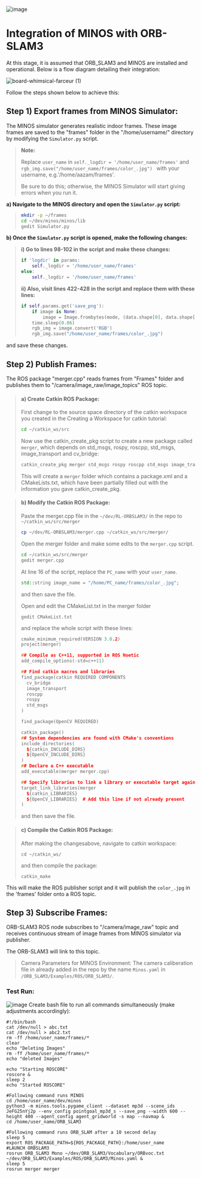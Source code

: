 ![image](https://github.com/aliaxam153/ORB-SLAM3-on-Ubuntu-20.04-WSL/assets/146977640/36985e28-ca95-4dbd-9fdd-ffb67b606691)

# Integration of MINOS with ORB-SLAM3

At this stage, it is assumed that ORB_SLAM3 and MINOS are installed and operational. Below is a flow diagram detailing their integration:

![board-whimsical-farceur (1)](https://github.com/aliaxam153/RL-ORBSLAM3/assets/146977640/c39ae34e-c5f3-4cfd-b58c-e3da0fce1a26)

Follow the steps shown below to achieve this:

## Step 1) Export frames from MINOS Simulator:
The MINOS simulator generates realistic indoor frames. These image frames are saved to the "frames" folder in the "/home/username/" directory by modifying the `Simulator.py` script.

>**Note:**
>
>Replace `user_name` in  ``` self._logdir = '/home/user_name/frames' ``` and  ```rgb_img.save("/home/user_name/frames/color_.jpg") ``` with your username, e.g.'/home/aazam/frames'.
>
>Be sure to do this; otherwise, the MINOS Simulator will start giving errors when you run it.

**a) Navigate to the MINOS directory and open the `Simulator.py` script:**
> ```bash
> mkdir -p ~/frames
> cd ~/dev/minos/minos/lib
> gedit Simulator.py
> ```

**b) Once the `Simulator.py` script is opened, make the following changes:**

> **i) Go to lines 98-102 in the script and make these changes:**
> ```python
> if 'logdir' in params:
>     self._logdir = '/home/user_name/frames' 
> else:
>     self._logdir = '/home/user_name/frames'
> ```
> 
> **ii) Also, visit lines 422-428 in the script and replace them with these lines:**
> ```python
> if self.params.get('save_png'):
>     if image is None:
>         image = Image.frombytes(mode, (data.shape[0], data.shape[1]), data)
>     time.sleep(0.06)
>     rgb_img = image.convert('RGB')
>     rgb_img.save("/home/user_name/frames/color_.jpg")
> ```
and save these changes.
## Step 2) Publish Frames:

The ROS package "merger.cpp" reads frames from "Frames" folder and publishes them to "/camera/image_raw/image_topics" ROS topic.

> #### a) Create Catkin ROS Package:
> First change to the source space directory of the catkin workspace you created in the Creating a Workspace for catkin tutorial:
> ```bash
> cd ~/catkin_ws/src
> ```
> Now use the catkin_create_pkg script to create a new package called ```merger```, which depends on std_msgs, rospy, roscpp, std_msgs, image_transport and cv_bridge:
> ```cpp
> catkin_create_pkg merger std_msgs rospy roscpp std_msgs image_transport cv_bridge
> ```
> This will create a ```merger``` folder which contains a package.xml and a CMakeLists.txt, which have been partially filled out with the information you gave catkin_create_pkg.

> #### b) Modify the Catkin ROS Package:
> Paste the merger.cpp file in the ```~/dev/RL-ORBSLAM3/``` in the repo to ```~/catkin_ws/src/merger```
> ```bash
>cp ~/dev/RL-ORBSLAM3/merger.cpp ~/catkin_ws/src/merger/
>```
> Open the merger folder and make some edits to the ```merger.cpp``` script.
> ```bash
> cd ~/catkin_ws/src/merger
> gedit merger.cpp
> ```
> At line 16 of the script, replace the ```PC_name``` with your ```user_name```.
> ```cpp
> std::string image_name = "/home/PC_name/frames/color_.jpg";
> ```
> and then save the file.
> 
> Open and edit the CMakeList.txt in the merger folder
> ```
> gedit CMakeList.txt
> ```
> and replace the whole script with these lines: 
> ```cpp
> cmake_minimum_required(VERSION 3.0.2)
> project(merger)
> 
> ## Compile as C++11, supported in ROS Noetic
> add_compile_options(-std=c++11)
> 
> ## Find catkin macros and libraries
> find_package(catkin REQUIRED COMPONENTS
>   cv_bridge
>   image_transport
>   roscpp
>   rospy
>   std_msgs
> )
> 
> find_package(OpenCV REQUIRED)
> 
> catkin_package()
> ## System dependencies are found with CMake's conventions
> include_directories(
>   ${catkin_INCLUDE_DIRS}
>   ${OpenCV_INCLUDE_DIRS}
> )
> ## Declare a C++ executable
> add_executable(merger merger.cpp)
>
> ## Specify libraries to link a library or executable target against
> target_link_libraries(merger
>   ${catkin_LIBRARIES}
>   ${OpenCV_LIBRARIES}  # Add this line if not already present
> )
> ```
> and then save the file.

> #### c) Compile the Catkin ROS Package:
> After making the changesabove, navigate to catkin workspace:
> ```
> cd ~/catkin_ws/
> ```
> and then compile the package:
> ```
> catkin_make
> ```
This will make the ROS publisher script and it will publish the ```color_.jpg``` in the 'frames' folder onto a ROS topic.

## Step 3) Subscribe Frames:

ORB-SLAM3 ROS node subscribes to "/camera/image_raw" topic and receives continuous stream of image frames from MINOS simulator via publisher.

The ORB-SLAM3 will link to this topic.

> Camera Parameters for MINOS Environment:
> The camera caliberation file in already added in the repo by the name ```Minos.yaml``` in ```/ORB_SLAM3/Examples/ROS/ORB_SLAM3/```.

### Test Run:
![image](https://github.com/aliaxam153/ORB-SLAM3-on-Ubuntu-20.04-WSL/assets/146977640/3c7529a6-cc14-46bb-a538-d305e5365578)
Create bash file to run all commands simultaneously (make adjustments accordingly):

```
#!/bin/bash
cat /dev/null > abc.txt
cat /dev/null > abc2.txt
rm -ff /home/user_name/frames/*
clear
echo "Deleting Images"
rm -ff /home/user_name/frames/*
echo "deleted Images"

echo "Starting ROSCORE"
roscore &
sleep 2
echo "Started ROSCORE"

#Following command runs MINOS
cd /home/user_name/dev/minos
python3 -m minos.tools.pygame_client --dataset mp3d --scene_ids JeFG25nYj2p --env_config pointgoal_mp3d_s --save_png --width 600 --height 400 --agent_config agent_gridworld -s map --navmap &
cd /home/user_name/ORB_SLAM3

#Following command runs ORB_SLAM after a 10 second delay
sleep 5
export ROS_PACKAGE_PATH=${ROS_PACKAGE_PATH}:/home/user_name
#LAUNCH ORBSLAM3
rosrun ORB_SLAM3 Mono ~/dev/ORB_SLAM3/Vocabulary/ORBvoc.txt ~/dev/ORB_SLAM3/Examples/ROS/ORB_SLAM3/Minos.yaml &
sleep 5
rosrun merger merger
```

